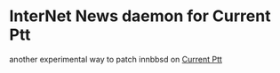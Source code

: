 # InterNet News daemon for Current Ptt

another experimental way to patch innbbsd on [Current Ptt](https://github.com/ptt/pttbbs)
